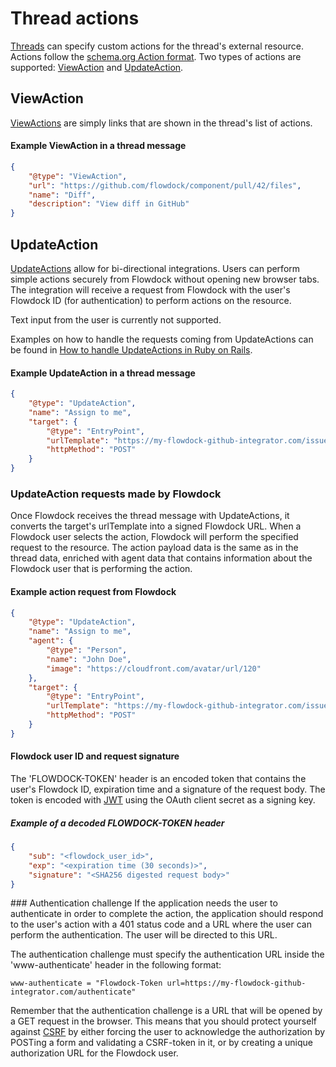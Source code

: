 # Thread actions

[Threads](threads) can specify custom actions for the thread's external resource. Actions follow the [schema.org Action format](http://schema.org/Action).
Two types of actions are supported: [ViewAction](#/view-action) and [UpdateAction](#/update-action).

<span id="/view-action"></span>
## ViewAction
[ViewActions](http://schema.org/ViewAction) are simply links that are shown in the thread's list of actions.
#### Example ViewAction in a thread message
```json
{
    "@type": "ViewAction",
    "url": "https://github.com/flowdock/component/pull/42/files",
    "name": "Diff",
    "description": "View diff in GitHub"
}
```

<span id="/update-action"></span>
## UpdateAction
[UpdateActions](http://schema.org/UpdateAction) allow for bi-directional integrations. Users can perform simple
actions securely from Flowdock without opening new browser tabs. The integration will receive a request from Flowdock
with the user's Flowdock ID (for authentication) to perform actions on the resource.

Text input from the user is currently not supported.

Examples on how to handle the requests coming from UpdateActions can be found in [How to handle UpdateActions in Ruby on Rails](how-to-thread-actions).

#### Example UpdateAction in a thread message
```json
{
    "@type": "UpdateAction",
    "name": "Assign to me",
    "target": {
        "@type": "EntryPoint",
        "urlTemplate": "https://my-flowdock-github-integrator.com/issues/42?assignee=me",
        "httpMethod": "POST"
    }
}
```

### UpdateAction requests made by Flowdock
Once Flowdock receives the thread message with UpdateActions, it converts the target's urlTemplate into a signed Flowdock URL. When a Flowdock user selects the action, Flowdock will perform the specified request to the resource. The action payload data is the same as in the thread data, enriched with agent data that contains information about the Flowdock user that is performing the action.

#### Example action request from Flowdock
```json
{
    "@type": "UpdateAction",
    "name": "Assign to me",
    "agent": {
        "@type": "Person",
        "name": "John Doe",
        "image": "https://cloudfront.com/avatar/url/120"
    },
    "target": {
        "@type": "EntryPoint",
        "urlTemplate": "https://my-flowdock-github-integrator.com/issues/42?assignee=me",
        "httpMethod": "POST"
    }
}
```

#### Flowdock user ID and request signature
The 'FLOWDOCK-TOKEN' header is an encoded token that contains the user's Flowdock ID, expiration time and a signature of the request body. The token is encoded with [JWT](http://jwt.io) using the OAuth client secret as a signing key.

##### Example of a decoded FLOWDOCK-TOKEN header
```json
{
    "sub": "<flowdock_user_id>",
    "exp": "<expiration time (30 seconds)>",
    "signature": "<SHA256 digested request body>"
}
```

<div id="/authentication-challenge"></div>
### Authentication challenge
If the application needs the user to authenticate in order to complete the action, the application should respond to the user's action with a 401 status code and a URL where the user can perform the authentication. The user will be directed to this URL.

The authentication challenge must specify the authentication URL inside the 'www-authenticate' header in the following format:

```
www-authenticate = "Flowdock-Token url=https://my-flowdock-github-integrator.com/authenticate"
```

Remember that the authentication challenge is a URL that will be opened by a GET request in the browser. This means that you should protect yourself against [CSRF](https://en.wikipedia.org/wiki/Cross-site_request_forgery) by either forcing the user to acknowledge the authorization by POSTing a form and validating a CSRF-token in it, or by creating a unique authorization URL for the Flowdock user.
